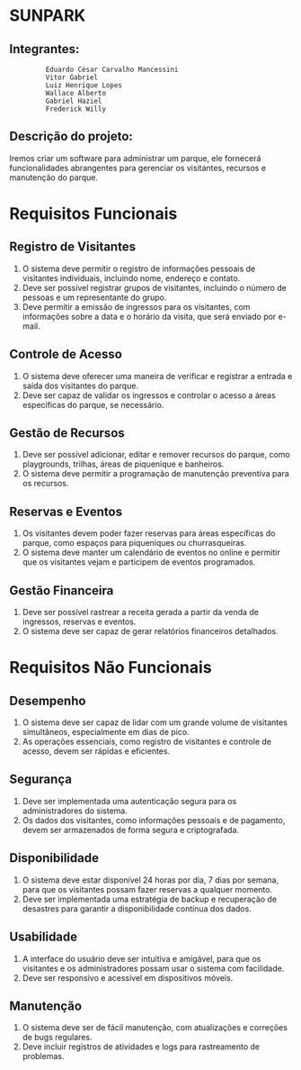 # SUNPARK
## Integrantes: 
             Eduardo César Carvalho Mancessini
             Vitor Gabriel
             Luiz Henrique Lopes
             Wallace Alberto
             Gabriel Haziel
             Frederick Willy
## Descrição do projeto: 
Iremos criar um software para administrar um parque, ele fornecerá funcionalidades abrangentes para gerenciar os visitantes, recursos e manutenção do parque.

# Requisitos Funcionais
## Registro de Visitantes
1. O sistema deve permitir o registro de informações pessoais de visitantes individuais, incluindo nome, endereço e contato.
2. Deve ser possível registrar grupos de visitantes, incluindo o número de pessoas e um representante do grupo.
3. Deve permitir a emissão de ingressos para os visitantes, com informações sobre a data e o horário da visita, que será enviado por e-mail.

## Controle de Acesso
1. O sistema deve oferecer uma maneira de verificar e registrar a entrada e saída dos visitantes do parque.
2. Deve ser capaz de validar os ingressos e controlar o acesso a áreas específicas do parque, se necessário.

## Gestão de Recursos
1. Deve ser possível adicionar, editar e remover recursos do parque, como playgrounds, trilhas, áreas de piquenique e banheiros.
2. O sistema deve permitir a programação de manutenção preventiva para os recursos.

## Reservas e Eventos
1. Os visitantes devem poder fazer reservas para áreas específicas do parque, como espaços para piqueniques ou churrasqueiras.
2. O sistema deve manter um calendário de eventos no online e permitir que os visitantes vejam e participem de eventos programados.

## Gestão Financeira
1. Deve ser possível rastrear a receita gerada a partir da venda de ingressos, reservas e eventos.
2. O sistema deve ser capaz de gerar relatórios financeiros detalhados.

# Requisitos Não Funcionais
## Desempenho
1. O sistema deve ser capaz de lidar com um grande volume de visitantes simultâneos, especialmente em dias de pico.
2. As operações essenciais, como registro de visitantes e controle de acesso, devem ser rápidas e eficientes.

## Segurança
1. Deve ser implementada uma autenticação segura para os administradores do sistema.
2. Os dados dos visitantes, como informações pessoais e de pagamento, devem ser armazenados de forma segura e criptografada.

## Disponibilidade
1. O sistema deve estar disponível 24 horas por dia, 7 dias por semana, para que os visitantes possam fazer reservas a qualquer momento.
2. Deve ser implementada uma estratégia de backup e recuperação de desastres para garantir a disponibilidade contínua dos dados.

## Usabilidade
1. A interface do usuário deve ser intuitiva e amigável, para que os visitantes e os administradores possam usar o sistema com facilidade.
2. Deve ser responsivo e acessível em dispositivos móveis.

## Manutenção
1. O sistema deve ser de fácil manutenção, com atualizações e correções de bugs regulares.
2. Deve incluir registros de atividades e logs para rastreamento de problemas.
